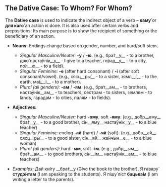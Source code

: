 ## The Dative Case: To Whom? For Whom?

The __Dative case__ is used to indicate the indirect object of a verb – __каму́__ or __для каго́__ an action is done. It is also used after certain verbs and prepositions. Its main purpose is to show the recipient of something or the beneficiary of an action.

*   __Nouns:__ Endings change based on gender, number, and hard/soft stem.
    
    *   _Singular Masculine/Neuter:_ __-у__ / __-ю__. (e.g., бра́т__у__ - to a brother, даю́ настаўнік__у__ - I give to a teacher, го́рад__у__ - to a city, по́л__ю__ - to a field).
    *   _Singular Feminine:_ __-е__ (after hard consonant) / __-і__ (after soft consonant/vowel). (e.g., сясц__ры́__ - to a sister, зямл__í__ - to the earth, ма́ц__і__ - to a mother).
    *   _Plural (all genders):_ __-ам__ / __-ям__. (e.g., бра́т__ам__ - to brothers, настаўнік__ам__ - to teachers, сёстрам - to sisters, землям - to lands, гарада́м - to cities, паля́м - to fields).
    
    
    
*   __Adjectives:__
    
    *   _Singular Masculine/Neuter:_ hard __-ому__, soft __-яму__. (e.g., до́бр__аму__ бра́т__у__ - to a good brother, сíн__яму__ настаўнік__у__ - to a blue teacher)
    *   _Singular Feminine:_ ending __-ай__ (hard) / __-яй__ (soft). (e.g., до́бр__ай__ сясц__ры́__ - to a good sister, сíн__яй__ жа́нчын__е__ - to a blue woman)
    *   _Plural (all genders):_ hard __-ым__, soft __-ім__. (e.g., до́бр__ым__ бра́т__ам__ - to good brothers, сíн__ім__ настаўнік__ам__ - to blue teachers)
    
    
    
*   _Examples:_ Дай кнíгу __бра́т__у (Give the book to the brother). Я гавару́ __студэ́нтам__ (I am speaking to the students). Я пішу́ ліст __бацька́м__ (I am writing a letter to the parents).